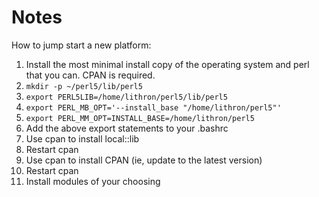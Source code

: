 # Notes

How to jump start a new platform:

1. Install the most minimal install copy of the operating system and perl that you can.  CPAN is required.
2. ```mkdir -p ~/perl5/lib/perl5```
3. ```export PERL5LIB=/home/lithron/perl5/lib/perl5```
4. ```export PERL_MB_OPT='--install_base "/home/lithron/perl5"'```
5. ```export PERL_MM_OPT=INSTALL_BASE=/home/lithron/perl5```
6.  Add the above export statements to your .bashrc
7.  Use cpan to install local::lib
8.  Restart cpan
9.  Use cpan to install CPAN  (ie, update to the latest version)
10.  Restart cpan
11.  Install modules of your choosing

